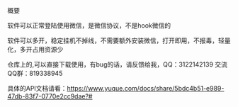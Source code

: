 概要

软件可以正常登陆使用微信，是微信协议，不是hook微信的

软件可以多开，稳定挂机不掉线，不需要额外安装微信，打开即用，不报毒，轻量化，多开占用资源少

仓库上的,可以直接下载使用，有bug的话，请反馈给我，QQ：3122142139   交流QQ群：819338945

具体的API文档请看：https://www.yuque.com/docs/share/5bdc4b51-e989-47db-83f7-0770e2cc9dae?#
